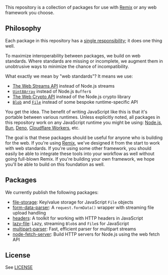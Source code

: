 This repository is a collection of packages for use with [Remix](https://remix.run) or any web framework you choose.

## Philosophy

Each package in this repository has a [single responsibility](https://en.wikipedia.org/wiki/Single-responsibility_principle); it does one thing well.

To maximize interoperability between packages, we build on web standards. Where standards are missing or incomplete, we augment them in unobtrusive ways to minimize the chance of incompatibility.

What exactly we mean by "web standards"? It means we use:

- [The Web Streams API](https://developer.mozilla.org/en-US/docs/Web/API/Streams_API) instead of Node.js streams
- [`Uint8Array`](https://developer.mozilla.org/en-US/docs/Web/JavaScript/Reference/Global_Objects/Uint8Array) instead of Node.js `Buffer`s
- [The Web Crypto API](https://developer.mozilla.org/en-US/docs/Web/API/Web_Crypto_API) instead of the Node.js crypto library
- [`Blob`](https://developer.mozilla.org/en-US/docs/Web/API/Blob) and [`File`](https://developer.mozilla.org/en-US/docs/Web/API/File) instead of some bespoke runtime-specific API

You get the idea. The benefit of writing JavaScript like this is that it's portable between various runtimes. Unless explicitly noted, all packages in this repository work on any JavaScript runtime you might be using: [Node.js](https://nodejs.org/), [Bun](https://bun.sh/), [Deno](https://deno.com/), [Cloudflare Workers](https://workers.cloudflare.com/), etc.

The goal is that these packages should be useful for anyone who is building for the web. If you're using [Remix](https://remix.run), we've designed it from the start to work with web standards. If you're using some other framework, you should easily be able to integrate these tools into your workflow as well without going full-blown Remix. If you're building your own framework, we hope you'll be able to build on this foundation as well.

## Packages

We currently publish the following packages:

- [file-storage](packages/file-storage): Key/value storage for JavaScript `File` objects
- [form-data-parser](packages/form-data-parser): A `request.formData()` wrapper with streaming file upload handling
- [headers](packages/headers): A toolkit for working with HTTP headers in JavaScript
- [lazy-file](packages/lazy-file): Lazy, streaming `Blob`s and `File`s for JavaScript
- [multipart-parser](packages/multipart-parser): Fast, efficient parser for multipart streams
- [node-fetch-server](packages/node-fetch-server): Build HTTP servers for Node.js using the web fetch API

## License

See [LICENSE](https://github.com/mjackson/remix-the-web/blob/main/LICENSE)

